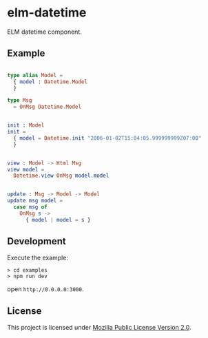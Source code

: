 # elm-datetime

ELM datetime component.


## Example

```elm

type alias Model =
  { model : Datetime.Model
  }

type Msg
  = OnMsg Datetime.Model


init : Model
init =
  { model = Datetime.init "2006-01-02T15:04:05.999999999Z07:00"
  }


view : Model -> Html Msg
view model =
  Datetime.view OnMsg model.model


update : Msg -> Model -> Model
update msg model =
  case msg of
    OnMsg s ->
      { model | model = s }
```


## Development

Execute the example:

```
> cd examples
> npm run dev
```

open `http://0.0.0.0:3000`.


## License

This project is licensed under [Mozilla Public License Version 2.0](./LICENSE).
